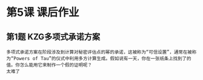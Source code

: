 # 第5课 课后作业

## 第1题 KZG多项式承诺方案

```
多项式承诺方案在阶段涉及到计算对秘密评估点的幂的承诺，这被称为“可信设置”，通常在被称为“Powers of Tau”的仪式中利用多方计算生成。假如说有一天，你在一张纸条上找到了的值。你怎么能用它来制作一个假的证明呢？
太难了
```
